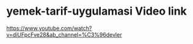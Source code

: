 # yemek-tarif-uygulamasi  Video link

https://www.youtube.com/watch?v=diUFpcFve28&ab_channel=%C3%96devler
